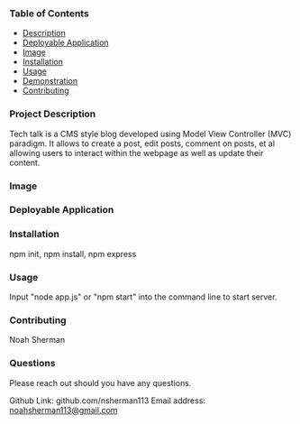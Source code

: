 ### Table of Contents 
  - [Description](#description)
  - [Deployable Application](#deployableapplication)
  - [Image](#image)
  - [Installation](#installation)
  - [Usage](#usage)
  - [Demonstration](#demo)
  - [Contributing](#contributing)
  
  
### Project Description
  
  Tech talk is a CMS style blog developed using Model View Controller (MVC) paradigm. It allows to create a post, edit posts, comment on posts, et al allowing users to interact within the webpage as well as update their content. 

  ### Image

  
 ### Deployable Application 



### Installation 
  npm init, npm install, npm express

### Usage
 Input "node app.js" or "npm start" into the command line to start server. 

### Contributing

 Noah Sherman  
 
### Questions 
 Please reach out should you have any questions.  

  Github Link: github.com/nsherman113
  Email address: noahsherman113@gmail.com
